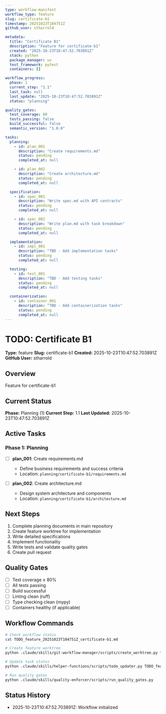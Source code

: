 ```yaml
---
type: workflow-manifest
workflow_type: feature
slug: certificate-b1
timestamp: 20251023T104751Z
github_user: stharrold

metadata:
  title: "Certificate B1"
  description: "Feature for certificate-b1"
  created: "2025-10-23T10:47:52.703891Z"
  stack: python
  package_manager: uv
  test_framework: pytest
  containers: []

workflow_progress:
  phase: 1
  current_step: "1.1"
  last_task: null
  last_update: "2025-10-23T10:47:52.703891Z"
  status: "planning"

quality_gates:
  test_coverage: 80
  tests_passing: false
  build_successful: false
  semantic_version: "1.0.0"

tasks:
  planning:
    - id: plan_001
      description: "Create requirements.md"
      status: pending
      completed_at: null

    - id: plan_002
      description: "Create architecture.md"
      status: pending
      completed_at: null

  specification:
    - id: spec_001
      description: "Write spec.md with API contracts"
      status: pending
      completed_at: null

    - id: spec_002
      description: "Write plan.md with task breakdown"
      status: pending
      completed_at: null

  implementation:
    - id: impl_001
      description: "TBD - Add implementation tasks"
      status: pending
      completed_at: null

  testing:
    - id: test_001
      description: "TBD - Add testing tasks"
      status: pending
      completed_at: null

  containerization:
    - id: container_001
      description: "TBD - Add containerization tasks"
      status: pending
      completed_at: null
---
```


# TODO: Certificate B1

**Type:** feature
**Slug:** certificate-b1
**Created:** 2025-10-23T10:47:52.703891Z
**GitHub User:** stharrold

## Overview

Feature for certificate-b1

## Current Status

**Phase:** Planning (1)
**Current Step:** 1.1
**Last Updated:** 2025-10-23T10:47:52.703891Z

## Active Tasks

### Phase 1: Planning

- [ ] **plan_001**: Create requirements.md
  - Define business requirements and success criteria
  - Location: `planning/certificate-b1/requirements.md`

- [ ] **plan_002**: Create architecture.md
  - Design system architecture and components
  - Location: `planning/certificate-b1/architecture.md`

## Next Steps

1. Complete planning documents in main repository
2. Create feature worktree for implementation
3. Write detailed specifications
4. Implement functionality
5. Write tests and validate quality gates
6. Create pull request

## Quality Gates

- [ ] Test coverage ≥ 80%
- [ ] All tests passing
- [ ] Build successful
- [ ] Linting clean (ruff)
- [ ] Type checking clean (mypy)
- [ ] Containers healthy (if applicable)

## Workflow Commands

```bash
# Check workflow status
cat TODO_feature_20251023T104751Z_certificate-b1.md

# Create feature worktree
python .claude/skills/git-workflow-manager/scripts/create_worktree.py feature certificate-b1 contrib/stharrold

# Update task status
python .claude/skills/helper-functions/scripts/todo_updater.py TODO_feature_20251023T104751Z_certificate-b1.md <task_id> <status>

# Run quality gates
python .claude/skills/quality-enforcer/scripts/run_quality_gates.py
```

## Status History

- 2025-10-23T10:47:52.703891Z: Workflow initialized
